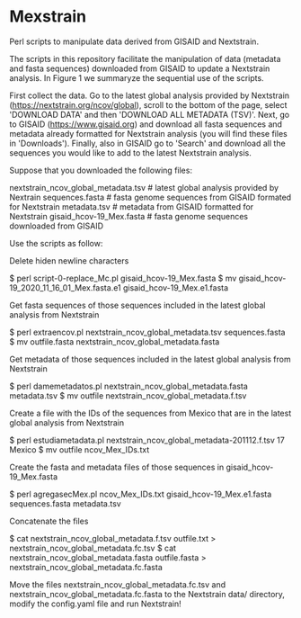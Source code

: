 # Mexstrain
Perl scripts to manipulate data derived from GISAID and Nextstrain.

The scripts in this repository facilitate the manipulation of data (metadata and fasta sequences) downloaded from GISAID to update a Nextstrain analysis. In Figure 1 we summaryze the sequential use of the scripts. 

First collect the data. Go to the latest global analysis provided by Nextstrain (https://nextstrain.org/ncov/global), scroll to the bottom of the page, select 'DOWNLOAD DATA' and then 'DOWNLOAD ALL METADATA (TSV)'. Next, go to GISAID (https://www.gisaid.org) and download all fasta sequences and metadata already formatted for Nextstrain analysis (you will find these files in 'Downloads'). Finally, also in GISAID go to 'Search' and download all the sequences you would like to add to the latest Nextstrain analysis.

Suppose that you downloaded the following files:

nextstrain_ncov_global_metadata.tsv # latest global analysis provided by Nextrain
sequences.fasta # fasta genome sequences from GISAID formated for Nextstrain
metadata.tsv # metadata from GISAID formatted for Nextstrain
gisaid_hcov-19_Mex.fasta # fasta genome sequences downloaded from GISAID

Use the scripts as follow:

Delete hiden newline characters

$ perl script-0-replace_Mc.pl gisaid_hcov-19_Mex.fasta
$ mv gisaid_hcov-19_2020_11_16_01_Mex.fasta.e1 gisaid_hcov-19_Mex.e1.fasta

Get fasta sequences of those sequences included in the latest global analysis from Nextstrain

$ perl extraencov.pl nextstrain_ncov_global_metadata.tsv sequences.fasta
$ mv outfile.fasta nextstrain_ncov_global_metadata.fasta

Get metadata of those sequences included in the latest global analysis from Nextstrain

$ perl damemetadatos.pl nextstrain_ncov_global_metadata.fasta metadata.tsv
$ mv outfile nextstrain_ncov_global_metadata.f.tsv

Create a file with the IDs of the sequences from Mexico that are in the latest global analysis from Nextstrain

$ perl estudiametadata.pl nextstrain_ncov_global_metadata-201112.f.tsv 17 Mexico
$ mv outfile ncov_Mex_IDs.txt

Create the fasta and metadata files of those sequences in gisaid_hcov-19_Mex.fasta 

$ perl agregasecMex.pl ncov_Mex_IDs.txt gisaid_hcov-19_Mex.e1.fasta sequences.fasta metadata.tsv 

Concatenate the files 

$ cat nextstrain_ncov_global_metadata.f.tsv outfile.txt > nextstrain_ncov_global_metadata.fc.tsv
$ cat nextstrain_ncov_global_metadata.fasta outfile.fasta > nextstrain_ncov_global_metadata.fc.fasta

Move the files nextstrain_ncov_global_metadata.fc.tsv and nextstrain_ncov_global_metadata.fc.fasta to the Nextstrain data/ directory, modify the config.yaml file and run Nextstrain!





